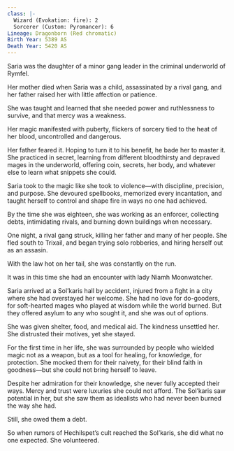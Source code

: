 ```yaml
---
class: |-
  Wizard (Evokation: fire): 2
  Sorcerer (Custom: Pyromancer): 6
Lineage: Dragonborn (Red chromatic)
Birth Year: 5389 AS
Death Year: 5420 AS
---
```

Saria was the daughter of a minor gang leader in the criminal underworld of Rymfel.

Her mother died when Saria was a child, assassinated by a rival gang, and her father raised her with little affection or patience.

She was taught and learned that she needed power and ruthlessness to survive, and that mercy was a weakness. 

Her magic manifested with puberty, flickers of sorcery tied to the heat of her blood, uncontrolled and dangerous. 

Her father feared it. Hoping to turn it to his benefit, he bade her to master it. She practiced in secret, learning from different bloodthirsty and depraved mages in the underworld, offering coin, secrets, her body, and whatever else to learn what snippets she could.

Saria took to the magic like she took to violence—with discipline, precision, and purpose. She devoured spellbooks, memorized every incantation, and taught herself to control and shape fire in ways no one had achieved.

By the time she was eighteen, she was working as an enforcer, collecting debts, intimidating rivals, and burning down buildings when necessary. 

One night, a rival gang struck, killing her father and many of her people. She fled south to Trixail, and began trying solo robberies, and hiring herself out as an assasin.

With the law hot on her tail, she was constantly on the run.

It was in this time she had an encounter with lady Niamh Moonwatcher.

Saria arrived at a Sol’karis hall by accident, injured from a fight in a city where she had overstayed her welcome. She had no love for do-gooders, for soft-hearted mages who played at wisdom while the world burned. But they offered asylum to any who sought it, and she was out of options.

She was given shelter, food, and medical aid. The kindness unsettled her. She distrusted their motives, yet she stayed.

For the first time in her life, she was surrounded by people who wielded magic not as a weapon, but as a tool for healing, for knowledge, for protection. She mocked them for their naivety, for their blind faith in goodness—but she could not bring herself to leave.

Despite her admiration for their knowledge, she never fully accepted their ways. Mercy and trust were luxuries she could not afford. The Sol’karis saw potential in her, but she saw them as idealists who had never been burned the way she had.

Still, she owed them a debt.

So when rumors of Hechilspet’s cult reached the Sol’karis, she did what no one expected. She volunteered.